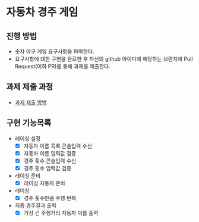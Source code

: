 # 자동차 경주 게임
## 진행 방법
* 숫자 야구 게임 요구사항을 파악한다.
* 요구사항에 대한 구현을 완료한 후 자신의 github 아이디에 해당하는 브랜치에 Pull Request(이하 PR)를 통해 과제를 제출한다.

## 과제 제출 과정
* [과제 제출 방법](https://github.com/next-step/nextstep-docs/tree/master/precourse)


## 구현 기능목록
* 레이싱 설정
  - [x] 자동차 이름 목록 콘솔입력 수신
  - [x] 자동차 이름 입력값 검증
  - [x] 경주 횟수 콘솔입력 수신
  - [x] 경주 횟수 입력값 검증
* 레이싱 준비
  - [x] 레이싱 자동차 준비
* 레이싱
  - [x] 경주 횟수만큼 주행 반복
* 최종 경주결과 출력
  - [x] 가장 긴 주행거리 자동차 이름 출력
